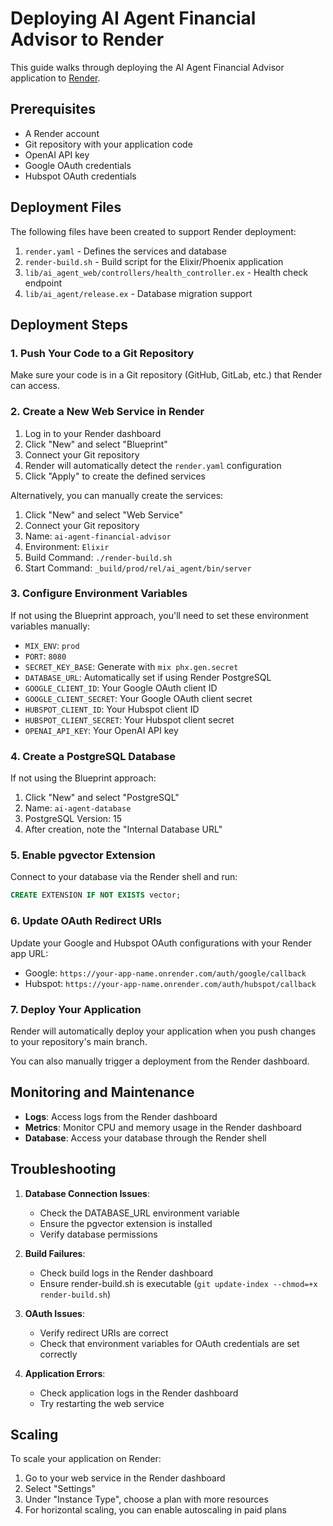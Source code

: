 # Deploying AI Agent Financial Advisor to Render

This guide walks through deploying the AI Agent Financial Advisor application to [Render](https://render.com).

## Prerequisites

- A Render account
- Git repository with your application code
- OpenAI API key
- Google OAuth credentials
- Hubspot OAuth credentials

## Deployment Files

The following files have been created to support Render deployment:

1. `render.yaml` - Defines the services and database
2. `render-build.sh` - Build script for the Elixir/Phoenix application
3. `lib/ai_agent_web/controllers/health_controller.ex` - Health check endpoint
4. `lib/ai_agent/release.ex` - Database migration support

## Deployment Steps

### 1. Push Your Code to a Git Repository

Make sure your code is in a Git repository (GitHub, GitLab, etc.) that Render can access.

### 2. Create a New Web Service in Render

1. Log in to your Render dashboard
2. Click "New" and select "Blueprint"
3. Connect your Git repository
4. Render will automatically detect the `render.yaml` configuration
5. Click "Apply" to create the defined services

Alternatively, you can manually create the services:

1. Click "New" and select "Web Service"
2. Connect your Git repository
3. Name: `ai-agent-financial-advisor`
4. Environment: `Elixir`
5. Build Command: `./render-build.sh`
6. Start Command: `_build/prod/rel/ai_agent/bin/server`

### 3. Configure Environment Variables

If not using the Blueprint approach, you'll need to set these environment variables manually:

- `MIX_ENV`: `prod`
- `PORT`: `8080`
- `SECRET_KEY_BASE`: Generate with `mix phx.gen.secret`
- `DATABASE_URL`: Automatically set if using Render PostgreSQL
- `GOOGLE_CLIENT_ID`: Your Google OAuth client ID
- `GOOGLE_CLIENT_SECRET`: Your Google OAuth client secret
- `HUBSPOT_CLIENT_ID`: Your Hubspot client ID
- `HUBSPOT_CLIENT_SECRET`: Your Hubspot client secret
- `OPENAI_API_KEY`: Your OpenAI API key

### 4. Create a PostgreSQL Database

If not using the Blueprint approach:

1. Click "New" and select "PostgreSQL"
2. Name: `ai-agent-database`
3. PostgreSQL Version: 15
4. After creation, note the "Internal Database URL"

### 5. Enable pgvector Extension

Connect to your database via the Render shell and run:

```sql
CREATE EXTENSION IF NOT EXISTS vector;
```

### 6. Update OAuth Redirect URIs

Update your Google and Hubspot OAuth configurations with your Render app URL:

- Google: `https://your-app-name.onrender.com/auth/google/callback`
- Hubspot: `https://your-app-name.onrender.com/auth/hubspot/callback`

### 7. Deploy Your Application

Render will automatically deploy your application when you push changes to your repository's main branch.

You can also manually trigger a deployment from the Render dashboard.

## Monitoring and Maintenance

- **Logs**: Access logs from the Render dashboard
- **Metrics**: Monitor CPU and memory usage in the Render dashboard
- **Database**: Access your database through the Render shell

## Troubleshooting

1. **Database Connection Issues**:
   - Check the DATABASE_URL environment variable
   - Ensure the pgvector extension is installed
   - Verify database permissions

2. **Build Failures**:
   - Check build logs in the Render dashboard
   - Ensure render-build.sh is executable (`git update-index --chmod=+x render-build.sh`)

3. **OAuth Issues**:
   - Verify redirect URIs are correct
   - Check that environment variables for OAuth credentials are set correctly

4. **Application Errors**:
   - Check application logs in the Render dashboard
   - Try restarting the web service

## Scaling

To scale your application on Render:

1. Go to your web service in the Render dashboard
2. Select "Settings"
3. Under "Instance Type", choose a plan with more resources
4. For horizontal scaling, you can enable autoscaling in paid plans